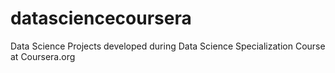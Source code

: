 # datasciencecoursera
Data Science Projects developed during Data Science Specialization Course at Coursera.org
